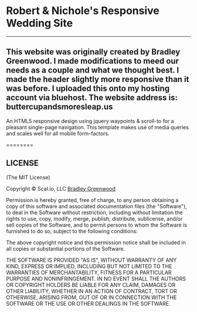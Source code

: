 # Robert & Nichole's Responsive Wedding Site
------------------

This website was originally created by Bradley Greenwood. I made modifications to meed our needs as a couple and what we thought best. I made the header slightly more responsive than it was before. I uploaded this onto my hosting account via bluehost. The website address is: buttercupandsmoresleap.us
----------------


An HTML5 responsive design using jquery waypoints & scroll-to for a pleasant single-page navigation. This template makes use of media queries and scales well for all mobile form-factors.


========



## LICENSE

(The MIT License)

Copyright © Scal.io, LLC [Bradley Greenwood](http://github.com/bmgdev/)

Permission is hereby granted, free of charge, to any person obtaining a
copy of this software and associated documentation files (the "Software"),
to deal in the Software without restriction, including without
limitation the rights to use, copy, modify, merge, publish, distribute,
sublicense, and/or sell copies of the Software, and to permit persons
to whom the Software is furnished to do so, subject to the following conditions:

The above copyright notice and this permission notice shall be included
in all copies or substantial portions of the Software.

THE SOFTWARE IS PROVIDED "AS IS", WITHOUT WARRANTY OF ANY KIND, EXPRESS
OR IMPLIED, INCLUDING BUT NOT LIMITED TO THE WARRANTIES OF MERCHANTABILITY,
FITNESS FOR A PARTICULAR PURPOSE AND NONINFRINGEMENT. IN NO EVENT SHALL
THE AUTHORS OR COPYRIGHT HOLDERS BE LIABLE FOR ANY CLAIM, DAMAGES OR
OTHER LIABILITY, WHETHER IN AN ACTION OF CONTRACT, TORT OR OTHERWISE,
ARISING FROM, OUT OF OR IN CONNECTION WITH THE SOFTWARE OR THE USE OR
OTHER DEALINGS IN THE SOFTWARE.

